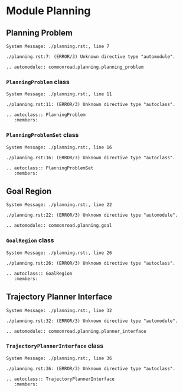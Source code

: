 # Module Planning

## Planning Problem

```
System Message: ./planning.rst:, line 7

./planning.rst:7: (ERROR/3) Unknown directive type "automodule".

.. automodule:: commonroad.planning.planning_problem

```

### `PlanningProblem` class

```
System Message: ./planning.rst:, line 11

./planning.rst:11: (ERROR/3) Unknown directive type "autoclass".

.. autoclass:: PlanningProblem
   :members:

```

### `PlanningProblemSet` class

```
System Message: ./planning.rst:, line 16

./planning.rst:16: (ERROR/3) Unknown directive type "autoclass".

.. autoclass:: PlanningProblemSet
   :members:

```

## Goal Region

```
System Message: ./planning.rst:, line 22

./planning.rst:22: (ERROR/3) Unknown directive type "automodule".

.. automodule:: commonroad.planning.goal

```

### `GoalRegion` class

```
System Message: ./planning.rst:, line 26

./planning.rst:26: (ERROR/3) Unknown directive type "autoclass".

.. autoclass:: GoalRegion
   :members:

```

## Trajectory Planner Interface

```
System Message: ./planning.rst:, line 32

./planning.rst:32: (ERROR/3) Unknown directive type "automodule".

.. automodule:: commonroad.planning.planner_interface

```

### `TrajectoryPlannerInterface` class

```
System Message: ./planning.rst:, line 36

./planning.rst:36: (ERROR/3) Unknown directive type "autoclass".

.. autoclass:: TrajectoryPlannerInterface
   :members:
```
